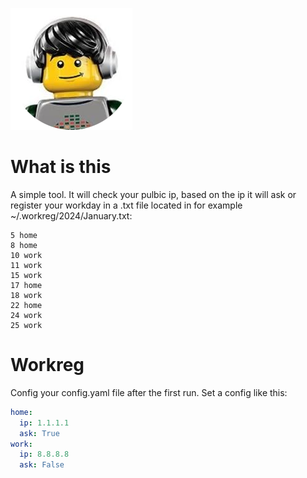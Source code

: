 ![Logo](assets/lego_headphone.png)

# What is this
A simple tool. It will check your pulbic ip, based on the ip it will ask or register your workday in a .txt file located in for example ~/.workreg/2024/January.txt:
```text
5 home
8 home
10 work
11 work
15 work
17 home
18 work
22 home
24 work
25 work
```

# Workreg

Config your config.yaml file after the first run.
Set a config like this:
```yaml
home:
  ip: 1.1.1.1
  ask: True
work:
  ip: 8.8.8.8
  ask: False
```